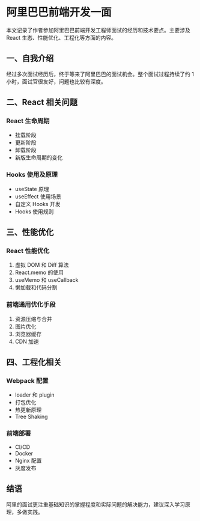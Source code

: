 # 阿里巴巴前端开发一面

本文记录了作者参加阿里巴巴前端开发工程师面试的经历和技术要点。主要涉及 React 生态、性能优化、工程化等方面的内容。

## 一、自我介绍

经过多次面试经历后，终于等来了阿里巴巴的面试机会。整个面试过程持续了约 1 小时，面试官很友好，问题也比较有深度。

## 二、React 相关问题

### React 生命周期
- 挂载阶段
- 更新阶段
- 卸载阶段
- 新版生命周期的变化

### Hooks 使用及原理
- useState 原理
- useEffect 使用场景
- 自定义 Hooks 开发
- Hooks 使用规则

## 三、性能优化

### React 性能优化
1. 虚拟 DOM 和 Diff 算法
2. React.memo 的使用
3. useMemo 和 useCallback
4. 懒加载和代码分割

### 前端通用优化手段
1. 资源压缩与合并
2. 图片优化
3. 浏览器缓存
4. CDN 加速

## 四、工程化相关

### Webpack 配置
- loader 和 plugin
- 打包优化
- 热更新原理
- Tree Shaking

### 前端部署
- CI/CD
- Docker
- Nginx 配置
- 灰度发布

## 结语

阿里的面试更注重基础知识的掌握程度和实际问题的解决能力，建议深入学习原理，多做实践。 